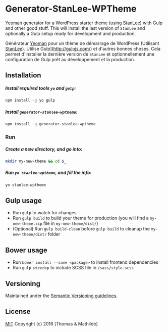 # Generator-StanLee-WPTheme

[Yeoman](http://yeoman.io/) generator for a WordPress starter theme (using [StanLee](https://github.com/tomtomgo92/StanLee)) with [Gulp](http://gulpjs.com/) and other good stuff. This will install the last version of `StanLee` and optionally a Gulp setup ready for development and production.

Générateur [Yeoman](http://yeoman.io/) pour un thème de démarrage de WordPress (Utilisant [StanLee](https://github.com/tomtomgo92/StanLee)). Utilise Gulp](http://gulpjs.com/) et d'autres bonnes choses. Cela permet d'installer la dernière version de `StanLee` et optionnellement une configuration de Gulp prêt au développement et la production.

## Installation

##### Install required tools `yo` and `gulp`:

```bash
npm install -g yo gulp
```

##### Install `generator-stanlee-wptheme`:

```bash
npm install -g generator-stanlee-wptheme
```

### Run

##### Create a new directory, and go into:

```bash
mkdir my-new-theme && cd $_
```

##### Run `yo stanlee-wptheme`, and fill the info:

```bash
yo stanlee-wptheme
```

## Gulp usage

- Run `gulp` to watch for changes
- Run `gulp build` to build your theme for production (you will find a `my-new-theme.zip` file in `my-new-theme/dist/`)
- (Optional) Run `gulp build-clean` before `gulp build` to cleanup the `my-new-theme/dist/` folder

## Bower usage
- Run `bower install --save <package>` to install frontend dependencies
- Run `gulp wiredep` to include SCSS file in `/sass/style.scss`

## Versioning

Maintained under the [Semantic Versioning guidelines](http://semver.org/).

## License

[MIT](http://opensource.org/licenses/MIT)
Copyright (c) 2016 [Thomas & Mathilde]

